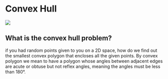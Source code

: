 # Convex Hull

![](https://github.com/thoi98/convexHull/blob/main/extras/animation.gif)

## What is the convex hull problem?

if you had random points given to you on a 2D space, how do we find out the smallest convex polygon that encloses all the given points. By convex polygon we mean to have a polygon whose angles between adjacent edges are acute or obtuse but not reflex angles, meaning the angles must be less than 180&deg;.
